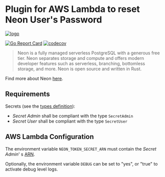 # Plugin for AWS Lambda to reset Neon User's Password

[![logo](https://neon.tech/static/logo-white-9b5ae00331360361ba068980af7383ba.svg)](https://neon.tech)

[![Go Report Card](https://goreportcard.com/badge/github.com/kislerdm/aws-lambda-secret-rotation/plugin/neon)](https://goreportcard.com/report/github.com/kislerdm/aws-lambda-secret-rotation/plugin/neon)
[![codecov](https://codecov.io/gh/kislerdm/aws-lambda-secret-rotation/branch/master/graph/badge.svg?flag=neon)](https://app.codecov.io/gh/kislerdm/aws-lambda-secret-rotation/flags)

> Neon is a fully managed serverless PostgreSQL with a generous free tier. Neon separates storage and compute and offers
> modern developer features such as serverless, branching, bottomless storage, and more. Neon is open source and written
> in Rust.

Find more about Neon [here](https://neon.tech/docs/introduction/about/).

## Requirements

Secrets (see the [types definition](models.go)):

- _Secret Admin_ shall be compliant with the type `SecretAdmin`
- _Secret User_ shall be compliant with the type `SecretUser`

## AWS Lambda Configuration

The environment variable `NEON_TOKEN_SECRET_ARN` must contain the _Secret Admin_'
s [ARN](https://docs.aws.amazon.com/general/latest/gr/aws-arns-and-namespaces.html).

Optionally, the environment variable `DEBUG` can be set to "yes", or "true" to activate debug level logs.
